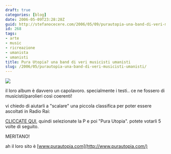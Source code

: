 ```yaml
---
draft: true
categories: [blog]
date: 2006-05-09T23:28:28Z
guid: http://stefanocecere.com/2006/05/09/purautopia-una-band-di-veri-musicisti-umanisti/
id: 268
tags:
- arte
- music
- ricreazione
- umanista
- umanisti
title: Pura Utopia? una band di veri musicisti umanisti
slug: /2006/05/purautopia-una-band-di-veri-musicisti-umanisti/
---
```


![](/wp-content/pura_utopia.jpg)

il loro album è davvero un capolavoro. specialmente i testi.. ce ne fossero di musicisti/parolieri così coerenti!

vi chiedo di aiutarli a "scalare" una piccola classifica per poter essere ascoltati in Radio Rai:

[CLICCATE QUI](http://www.radio.rai.it/radio1/demo/concorso_ultimo_best.cfm), quindi selezionate la P e poi "Pura Utopia". potete votarli 5 volte di seguito.

MERITANO!

ah il loro sito è [www.purautopia.com](http://www.purautopia.com/)